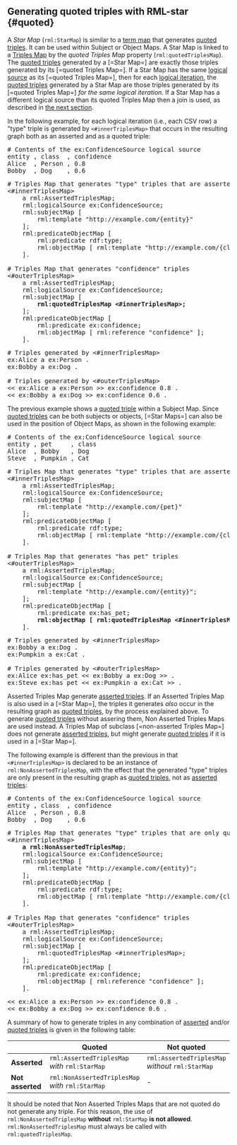## Generating quoted triples with RML-star {#quoted}

A <dfn>Star Map</dfn> (`rml:StarMap`) is similar to a [term map](https://rml.io/specs/rml/#term-map) that generates [quoted triples](https://www.w3.org/2021/12/rdf-star.html#dfn-quoted).
It can be used within Subject or Object Maps.
A Star Map is linked to a [Triples Map](https://rml.io/specs/rml/#triples-map) by the <dfn>quoted Triples Map</dfn> property (`rml:quotedTriplesMap`).
The [quoted triples](https://www.w3.org/2021/12/rdf-star.html#dfn-quoted) generated by a [=Star Map=] are exactly those triples generated by its [=quoted Triples Map=].
If a Star Map has the same [logical source](https://rml.io/specs/rml/#logical-source) as its [=quoted Triples Map=], then for each [logical iteration](https://rml.io/specs/rml/#iterator), the [quoted triples](https://www.w3.org/2021/12/rdf-star.html#dfn-quoted) generated by a Star Map are those triples generated by its [=quoted Triples Map=] *for the same logical iteration*.
If a Star Map has a different logical source than its quoted Triples Map then a join is used, as described in [the next section](#join).

In the following example, for each logical iteration (i.e., each CSV row) a "type" triple is generated by `<#innerTriplesMap>` that occurs
in the resulting graph both as an asserted and as a quoted triple:

<pre class="ex-input">
# Contents of the ex:ConfidenceSource logical source
entity , class  , confidence
Alice  , Person , 0.8
Bobby  , Dog    , 0.6
</pre>

<pre class="ex-mapping nohighlight">
# Triples Map that generates "type" triples that are asserted and quoted
<#innerTriplesMap>
    a rml:AssertedTriplesMap;
    rml:logicalSource ex:ConfidenceSource;
    rml:subjectMap [
        rml:template "http://example.com/{entity}"
    ];
    rml:predicateObjectMap [
        rml:predicate rdf:type;
        rml:objectMap [ rml:template "http://example.com/{class}" ];
    ].

# Triples Map that generates "confidence" triples
<#outerTriplesMap>
    a rml:AssertedTriplesMap;
    rml:logicalSource ex:ConfidenceSource;
    rml:subjectMap [
        <b>rml:quotedTriplesMap <#innerTriplesMap>;</b>
    ];
    rml:predicateObjectMap [
        rml:predicate ex:confidence;
        rml:objectMap [ rml:reference "confidence" ];
    ].
</pre>

<pre class="ex-output">
# Triples generated by <#innerTriplesMap>
ex:Alice a ex:Person .
ex:Bobby a ex:Dog .

# Triples generated by <#outerTriplesMap>
<< ex:Alice a ex:Person >> ex:confidence 0.8 .
<< ex:Bobby a ex:Dog >> ex:confidence 0.6 .
</pre>


The previous example shows a [quoted triple](https://www.w3.org/2021/12/rdf-star.html#dfn-quoted) within a Subject Map.
Since [quoted triples](https://www.w3.org/2021/12/rdf-star.html#dfn-quoted) can be both subjects or objects, [=Star Maps=] can also
be used in the position of Object Maps, as shown in the following example:

<pre class="ex-input">
# Contents of the ex:ConfidenceSource logical source
entity , pet     , class
Alice  , Bobby   , Dog
Steve  , Pumpkin , Cat
</pre>

<pre class="ex-mapping nohighlight">
# Triples Map that generates "type" triples that are asserted and quoted
<#innerTriplesMap>
    a rml:AssertedTriplesMap;
    rml:logicalSource ex:ConfidenceSource;
    rml:subjectMap [
        rml:template "http://example.com/{pet}"
    ];
    rml:predicateObjectMap [
        rml:predicate rdf:type;
        rml:objectMap [ rml:template "http://example.com/{class}" ];
    ].

# Triples Map that generates "has pet" triples
<#outerTriplesMap>
    a rml:AssertedTriplesMap;
    rml:logicalSource ex:ConfidenceSource;
    rml:subjectMap [
        rml:template "http://example.com/{entity}";
    ];
    rml:predicateObjectMap [
        rml:predicate ex:has_pet;
        <b>rml:objectMap [ rml:quotedTriplesMap <#innerTriplesMap> ];</b>
    ].
</pre>

<pre class="ex-output">
# Triples generated by <#innerTriplesMap>
ex:Bobby a ex:Dog .
ex:Pumpkin a ex:Cat .

# Triples generated by <#outerTriplesMap>
ex:Alice ex:has_pet << ex:Bobby a ex:Dog >> .
ex:Steve ex:has_pet << ex:Pumpkin a ex:Cat >> .
</pre>

Asserted Triples Map generate [asserted triples](https://www.w3.org/2021/12/rdf-star.html#dfn-asserted).
If an Asserted Triples Map is also used in a [=Star Map=], the triples it generates *also* occur in the resulting graph as [quoted triples](https://www.w3.org/2021/12/rdf-star.html#dfn-quoted), by the process explained above.
To generate [quoted triples](https://www.w3.org/2021/12/rdf-star.html#dfn-quoted) without assering them, Non Asserted Triples Maps are used instead.
A Triples Map of subclass [=non-asserted Triples Map=] does not generate [asserted triples](https://www.w3.org/2021/12/rdf-star.html#dfn-asserted),
but might generate [quoted triples](https://www.w3.org/2021/12/rdf-star.html#dfn-quoted) if it is used in a [=Star Map=].

The following example is different than the previous in that `<#innerTriplesMap>` is declared to be an instance of `rml:NonAssertedTriplesMap`, with the effect that the generated "type" triples are only present in the resulting graph as [quoted triples](https://www.w3.org/2021/12/rdf-star.html#dfn-quoted), not as [asserted triples](https://www.w3.org/2021/12/rdf-star.html#dfn-asserted):

<pre class="ex-input">
# Contents of the ex:ConfidenceSource logical source
entity , class  , confidence
Alice  , Person , 0.8
Bobby  , Dog    , 0.6
</pre>

<pre class="ex-mapping nohighlight">
# Triples Map that generates "type" triples that are only quoted, not asserted
<#innerTriplesMap>
    <b>a rml:NonAssertedTriplesMap</b>;
    rml:logicalSource ex:ConfidenceSource;
    rml:subjectMap [
        rml:template "http://example.com/{entity}";
    ];
    rml:predicateObjectMap [
        rml:predicate rdf:type;
        rml:objectMap [ rml:template "http://example.com/{class}" ];
    ].

# Triples Map that generates "confidence" triples
<#outerTriplesMap>
    a rml:AssertedTriplesMap;
    rml:logicalSource ex:ConfidenceSource;
    rml:subjectMap [
        rml:quotedTriplesMap <#innerTriplesMap>;
    ];
    rml:predicateObjectMap [
        rml:predicate ex:confidence;
        rml:objectMap [ rml:reference "confidence" ];
    ].
</pre>

<pre class="ex-output">
<< ex:Alice a ex:Person >> ex:confidence 0.8 .
<< ex:Bobby a ex:Dog >> ex:confidence 0.6 .
</pre>


A summary of how to generate triples in any combination of [asserted](https://www.w3.org/2021/12/rdf-star.html#dfn-asserted) and/or [quoted triples](https://www.w3.org/2021/12/rdf-star.html#dfn-quoted) is given in the following table:

<nop>| Quoted | Not quoted
-|-|-
**Asserted**| `rml:AssertedTriplesMap` *with* `rml:StarMap`| `rml:AssertedTriplesMap` *without* `rml:StarMap`
**Not asserted**| `rml:NonAssertedTriplesMap` *with* `rml:StarMap`|  -

It should be noted that Non Asserted Triples Maps that are not quoted do not generate any triple. For this reason, the use of `rml:NonAssertedTriplesMap` **without** `rml:StarMap` **is not allowed**. `rml:NonAssertedTriplesMap` must always be called with `rml:quotedTriplesMap`.
